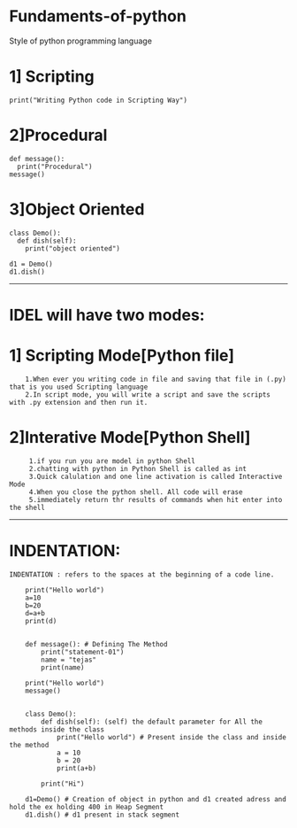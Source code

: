 # Fundaments-of-python
Style of python programming language  
# 1] Scripting  
    print("Writing Python code in Scripting Way")
    
# 2]Procedural 
    def message():
      print("Procedural")
    message()
    
 # 3]Object Oriented
    class Demo():
      def dish(self):
        print("object oriented")

    d1 = Demo()
    d1.dish()

--------------------------------------------------------------------------------------------------

# IDEL will have two modes:
#  1] Scripting Mode[Python file]
        1.When ever you writing code in file and saving that file in (.py) that is you used Scripting language
        2.In script mode, you will write a script and save the scripts with .py extension and then run it.


# 2]Interative Mode[Python Shell]
         1.if you run you are model in python Shell
         2.chatting with python in Python Shell is called as int
         3.Quick calulation and one line activation is called Interactive Mode 
         4.When you close the python shell. All code will erase
         5.immediately return thr results of commands when hit enter into the shell

---------------------------------------------------------------------------------------------------

# INDENTATION:
    INDENTATION : refers to the spaces at the beginning of a code line.

        print("Hello world")
        a=10
        b=20
        d=a+b
        print(d)


        def message(): # Defining The Method
            print("statement-01")
            name = "tejas"
            print(name)
        
        print("Hello world")
        message()


        class Demo():
            def dish(self): (self) the default parameter for All the methods inside the class
                print("Hello world") # Present inside the class and inside the method
                a = 10
                b = 20
                print(a+b)
        
            print("Hi")
        
        d1=Demo() # Creation of object in python and d1 created adress and hold the ex holding 400 in Heap Segment
        d1.dish() # d1 present in stack segment
         
 
